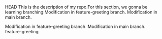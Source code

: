 HEAD
This is the description of my repo.For this section, we gonna be learning branching 
 Modification in feature-greeting branch. Modification in main branch.


Modification in feature-greeting branch.
Modification in main branch.
 feature-greeting
